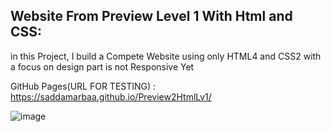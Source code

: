 ## Website From Preview Level 1 With Html and CSS: 
in this Project, I build a Compete Website using only HTML4 and CSS2 with a focus 
on design part is not Responsive Yet 

GitHub Pages(URL FOR TESTING)   :   https://saddamarbaa.github.io/Preview2HtmlLv1/

![image](https://user-images.githubusercontent.com/51326421/101822767-6f950800-3b5c-11eb-89aa-02ef68eb8445.png)

